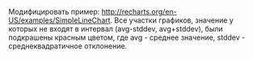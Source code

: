 Модифицировать пример: http://recharts.org/en-US/examples/SimpleLineChart.
Все участки графиков, значение y которых не входят в интервал (avg-stddev, avg+stddev), были подкрашены красным цветом, где avg  - среднее значение, stddev - среднеквадратичное отклонение.
